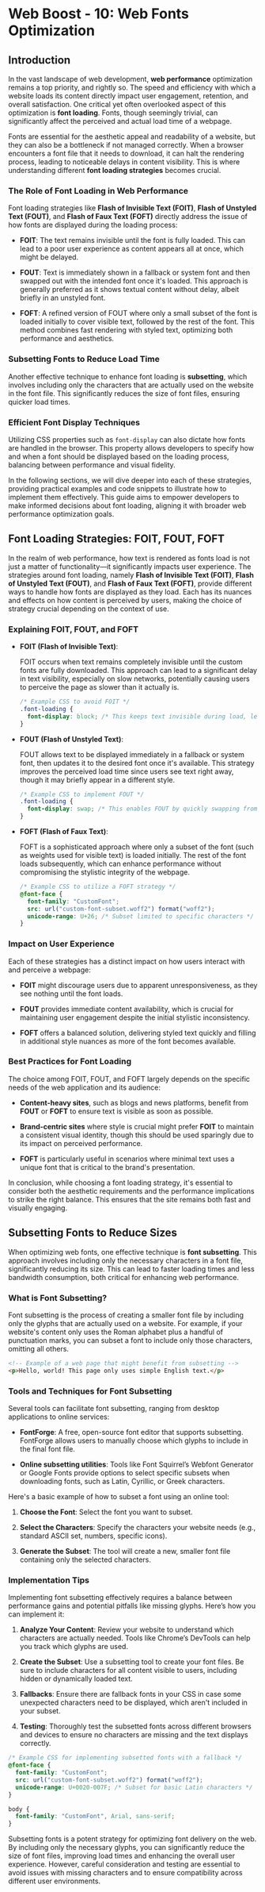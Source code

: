 # Web Boost - 10: Web Fonts Optimization

## Introduction

In the vast landscape of web development, **web performance** optimization remains a top priority, and rightly so. The speed and efficiency with which a website loads its content directly impact user engagement, retention, and overall satisfaction. One critical yet often overlooked aspect of this optimization is **font loading**. Fonts, though seemingly trivial, can significantly affect the perceived and actual load time of a webpage.

Fonts are essential for the aesthetic appeal and readability of a website, but they can also be a bottleneck if not managed correctly. When a browser encounters a font file that it needs to download, it can halt the rendering process, leading to noticeable delays in content visibility. This is where understanding different **font loading strategies** becomes crucial.

### The Role of Font Loading in Web Performance

Font loading strategies like **Flash of Invisible Text (FOIT)**, **Flash of Unstyled Text (FOUT)**, and **Flash of Faux Text (FOFT)** directly address the issue of how fonts are displayed during the loading process:

- **FOIT**: The text remains invisible until the font is fully loaded. This can lead to a poor user experience as content appears all at once, which might be delayed.

- **FOUT**: Text is immediately shown in a fallback or system font and then swapped out with the intended font once it's loaded. This approach is generally preferred as it shows textual content without delay, albeit briefly in an unstyled font.

- **FOFT**: A refined version of FOUT where only a small subset of the font is loaded initially to cover visible text, followed by the rest of the font. This method combines fast rendering with styled text, optimizing both performance and aesthetics.

### Subsetting Fonts to Reduce Load Time

Another effective technique to enhance font loading is **subsetting**, which involves including only the characters that are actually used on the website in the font file. This significantly reduces the size of font files, ensuring quicker load times.

### Efficient Font Display Techniques

Utilizing CSS properties such as `font-display` can also dictate how fonts are handled in the browser. This property allows developers to specify how and when a font should be displayed based on the loading process, balancing between performance and visual fidelity.

In the following sections, we will dive deeper into each of these strategies, providing practical examples and code snippets to illustrate how to implement them effectively. This guide aims to empower developers to make informed decisions about font loading, aligning it with broader web performance optimization goals.

## Font Loading Strategies: FOIT, FOUT, FOFT

In the realm of web performance, how text is rendered as fonts load is not just a matter of functionality—it significantly impacts user experience. The strategies around font loading, namely **Flash of Invisible Text (FOIT)**, **Flash of Unstyled Text (FOUT)**, and **Flash of Faux Text (FOFT)**, provide different ways to handle how fonts are displayed as they load. Each has its nuances and effects on how content is perceived by users, making the choice of strategy crucial depending on the context of use.

### Explaining FOIT, FOUT, and FOFT

- **FOIT (Flash of Invisible Text)**:

  FOIT occurs when text remains completely invisible until the custom fonts are fully downloaded. This approach can lead to a significant delay in text visibility, especially on slow networks, potentially causing users to perceive the page as slower than it actually is.

  ```css
  /* Example CSS to avoid FOIT */
  .font-loading {
    font-display: block; /* This keeps text invisible during load, leading to FOIT */
  }
  ```

- **FOUT (Flash of Unstyled Text)**:

  FOUT allows text to be displayed immediately in a fallback or system font, then updates it to the desired font once it's available. This strategy improves the perceived load time since users see text right away, though it may briefly appear in a different style.

  ```css
  /* Example CSS to implement FOUT */
  .font-loading {
    font-display: swap; /* This enables FOUT by quickly swapping from fallback to custom font */
  }
  ```

- **FOFT (Flash of Faux Text)**:

  FOFT is a sophisticated approach where only a subset of the font (such as weights used for visible text) is loaded initially. The rest of the font loads subsequently, which can enhance performance without compromising the stylistic integrity of the webpage.

  ```css
  /* Example CSS to utilize a FOFT strategy */
  @font-face {
    font-family: "CustomFont";
    src: url("custom-font-subset.woff2") format("woff2");
    unicode-range: U+26; /* Subset limited to specific characters */
  }
  ```

### Impact on User Experience

Each of these strategies has a distinct impact on how users interact with and perceive a webpage:

- **FOIT** might discourage users due to apparent unresponsiveness, as they see nothing until the font loads.

- **FOUT** provides immediate content availability, which is crucial for maintaining user engagement despite the initial stylistic inconsistency.

- **FOFT** offers a balanced solution, delivering styled text quickly and filling in additional style nuances as more of the font becomes available.

### Best Practices for Font Loading

The choice among FOIT, FOUT, and FOFT largely depends on the specific needs of the web application and its audience:

- **Content-heavy sites**, such as blogs and news platforms, benefit from **FOUT** or **FOFT** to ensure text is visible as soon as possible.

- **Brand-centric sites** where style is crucial might prefer **FOIT** to maintain a consistent visual identity, though this should be used sparingly due to its impact on perceived performance.

- **FOFT** is particularly useful in scenarios where minimal text uses a unique font that is critical to the brand's presentation.

In conclusion, while choosing a font loading strategy, it's essential to consider both the aesthetic requirements and the performance implications to strike the right balance. This ensures that the site remains both fast and visually engaging.

## Subsetting Fonts to Reduce Sizes

When optimizing web fonts, one effective technique is **font subsetting**. This approach involves including only the necessary characters in a font file, significantly reducing its size. This can lead to faster loading times and less bandwidth consumption, both critical for enhancing web performance.

### What is Font Subsetting?

Font subsetting is the process of creating a smaller font file by including only the glyphs that are actually used on a website. For example, if your website's content only uses the Roman alphabet plus a handful of punctuation marks, you can subset a font to include only those characters, omitting all others.

```html
<!-- Example of a web page that might benefit from subsetting -->
<p>Hello, world! This page only uses simple English text.</p>
```

### Tools and Techniques for Font Subsetting

Several tools can facilitate font subsetting, ranging from desktop applications to online services:

- **FontForge**: A free, open-source font editor that supports subsetting. FontForge allows users to manually choose which glyphs to include in the final font file.

- **Online subsetting utilities**: Tools like Font Squirrel’s Webfont Generator or Google Fonts provide options to select specific subsets when downloading fonts, such as Latin, Cyrillic, or Greek characters.

Here's a basic example of how to subset a font using an online tool:

1. **Choose the Font**: Select the font you want to subset.

2. **Select the Characters**: Specify the characters your website needs (e.g., standard ASCII set, numbers, specific icons).

3. **Generate the Subset**: The tool will create a new, smaller font file containing only the selected characters.

### Implementation Tips

Implementing font subsetting effectively requires a balance between performance gains and potential pitfalls like missing glyphs. Here’s how you can implement it:

1. **Analyze Your Content**: Review your website to understand which characters are actually needed. Tools like Chrome’s DevTools can help you track which glyphs are used.

2. **Create the Subset**: Use a subsetting tool to create your font files. Be sure to include characters for all content visible to users, including hidden or dynamically loaded text.

3. **Fallbacks**: Ensure there are fallback fonts in your CSS in case some unexpected characters need to be displayed, which aren't included in your subset.

4. **Testing**: Thoroughly test the subsetted fonts across different browsers and devices to ensure no characters are missing and the text displays correctly.

```css
/* Example CSS for implementing subsetted fonts with a fallback */
@font-face {
  font-family: "CustomFont";
  src: url("custom-font-subset.woff2") format("woff2");
  unicode-range: U+0020-007F; /* Subset for basic Latin characters */
}

body {
  font-family: "CustomFont", Arial, sans-serif;
}
```

Subsetting fonts is a potent strategy for optimizing font delivery on the web. By including only the necessary glyphs, you can significantly reduce the size of font files, improving load times and enhancing the overall user experience. However, careful consideration and testing are essential to avoid issues with missing characters and to ensure compatibility across different user environments.
